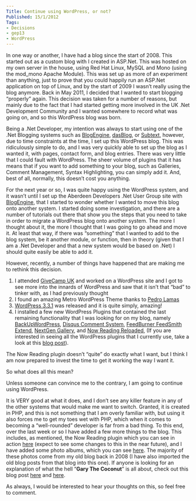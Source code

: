 ```yaml
---
Title: Continue using WordPress, or not?
Published: 15/1/2012
Tags:
- Decisions
- gep13
- WordPress
---
```


In one way or another, I have had a blog since the start of 2008. This started out as a custom blog with I created in ASP.Net. This was hosted on my own server in the house, using Red Hat Linux, MySQL and Mono (using the mod_mono Apache Module). This was set up as more of an experiment than anything, just to prove that you could happily run an ASP.Net application on top of Linux, and by the start of 2009 I wasn’t really using the blog anymore. Back in May 2011, I decided that I wanted to start blogging “properly” again. This decision was taken for a number of reasons, but mainly due to the fact that I had started getting more involved in the UK .Net Development Community and I wanted somewhere to record what was going on, and so this WordPress blog was born.

Being a .Net Developer, my intention was always to start using one of the .Net Blogging systems such as [BlogEngine](http://www.dotnetblogengine.net/), [dasBlog](http://dasblog.info/), or [Subtext](http://subtextproject.com/default.aspx?AspxAutoDetectCookieSupport=1), however, due to time constraints at the time, I set up this WordPress blog. This was ridiculously simple to do, and I was very quickly able to set up the blog as I wanted it, with pages, contact form, and blog entries. There was very little that I could fault with WordPress. The sheer volume of plugins that it has means that if you want to add something to your blog, such as Galleries, Comment Management, Syntax Highlighting, you can simply add it. And, best of all, normally, this doesn’t cost you anything.

For the next year or so, I was quite happy using the WordPress system, and it wasn’t until I set up the Aberdeen Developers .Net User Group site with [BlogEngine](http://www.dotnetblogengine.net/), that I started to wonder whether I wanted to move this blog onto another system. I started doing some investigation, and there are a number of tutorials out there that show you the steps that you need to take in order to migrate a WordPress blog onto another system. The more I thought about it, the more I thought that I was going to go ahead and move it. At least that way, if there was “something” that I wanted to add to the blog system, be it another module, or function, then in theory (given that I am a .Net Developer and that a new system would be based on .Net) I should quite easily be able to add it.

However, recently, a number of things have happened that are making me to rethink this decision.

1. I attended [GiveCamp UK](http://www.gep13.co.uk/blog/?p=569) and worked on a WordPress site and I got to see more into the innards of WordPress and saw that it isn’t that “bad” to tinker with, as I had previously thought
1. I found an amazing Metro WordPress Theme thanks to [Pedro Lamas](http://www.pedrolamas.com/2011/12/21/metro-cimbalino-wordpress-theme/)
1. [WordPress 3.3.1](http://www.gep13.co.uk/blog/?p=416) was released and it is quite simply, amazing!
1. I installed a few new WordPress Plugins that contained the last remaining functionality that I was looking for on my blog, namely [BackUpWordPress](http://wordpress.org/extend/plugins/backupwordpress/), [Disqus Comment System](http://wordpress.org/extend/plugins/disqus-comment-system/), [FeedBurner FeedSmith Extend](http://wordpress.org/extend/plugins/feedburner-setting/), [NextGen Gallery](http://alexrabe.de/wordpress-plugins/nextgen-gallery/), and [Now Reading Reloaded](http://wordpress.org/extend/plugins/now-reading-reloaded/), (If you are interested in seeing all the WordPress plugins that I currently use, take a look at this [blog post](http://www.gep13.co.uk/blog/?p=174)).
 
The Now Reading plugin doesn’t “quite” do exactly what I want, but I think I am now prepared to invest the time to get it working the way I want it.

So what does all this mean?

Unless someone can convince me to the contrary, I am going to continue using WordPress.

It is VERY good at what it does, and I don’t see any killer feature in any of the other systems that would make me want to switch. Granted, it is created in PHP, and this is not something that I am overly familiar with, but using it also forces me to get my toes wet with PHP, which when it comes to becoming a “well-rounded” developer is far from a bad thing. To this end, over the last week or so I have added a few more things to the blog. This includes, as mentioned, the Now Reading plugin which you can see in action [here](http://www.gep13.co.uk/blog/?now_reading_library=true) (expect to see some changes to this in the near future), and I have added some photo albums, which you can see [here](http://www.gep13.co.uk/blog/?page_id=581). The majority of these photos come from my old blog back in 2008 (I have also imported the old blog posts from that blog into this one). If anyone is looking for an explanation of what the hell “**Gary The Coconut**” is all about, check out this blog post [here](http://www.gep13.co.uk/blog/?p=698) and [here](http://www.gep13.co.uk/blog/?p=694).

As always, I would be interested to hear your thoughts on this, so feel free to comment.
